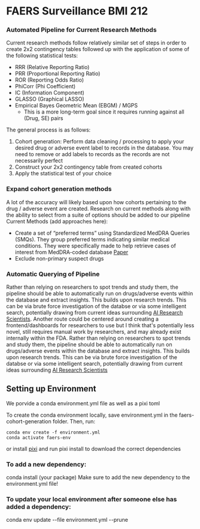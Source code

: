 # FAERS Surveillance BMI 212
### Automated Pipeline for Current Research Methods
Current research methods follow relatively similar set of steps in order to create 2x2 contingency tables followed up with the application of some of the following statistical tests:
- RRR (Relative Reporting Ratio)
- PRR (Proportional Reporting Ratio)
- ROR (Reporting Odds Ratio)
- PhiCorr (Phi Coefficient)
- IC (Information Component)
- GLASSO (Graphical LASSO)
- Empirical Bayes Geometric Mean (EBGM) / MGPS
    - This is a more long-term goal since it requires running against all (Drug, SE) pairs

The general process is as follows:
1. Cohort generation: Perform data cleaning / processing to apply your desired drug or adverse event label to records in the database. You may need to remove or add labels to records as the records are not necessarily perfect
2. Construct your 2x2 contingency table from created cohorts
3. Apply the statistical test of your choice

### Expand cohort generation methods
A lot of the accuracy will likely based upon how cohorts pertaining 
to the drug / adverse event are created. Research on current methods along with the ability to select from a suite of options should be added to our pipeline
Current Methods (add approaches here):
- Create a set of “preferred terms” using Standardized MedDRA Queries (SMQs). They group preferred terms indicating similar medical conditions. They were specifically made to help retrieve cases of interest from MedDRA-coded database [Paper](https://ascpt.onlinelibrary.wiley.com/doi/epdf/10.1002/cpt.3139)
- Exclude non-primary suspect drugs

### Automatic Querying of Pipeline
Rather than relying on researchers to spot trends and study them, the pipeline should be able to automatically run on drugs/adverse events within the database and extract insights. This builds upon research trends. This can be via brute force investigation of the databse or via some intelligent search, potentially drawing from current ideas surrounding [AI Research Scientists](https://sakana.ai/ai-scientist/).
Another route could be centered around creating a frontend/dashboards for researchers to use but I think that's potentially less novel, still requires manual work by researchers, and may already exist internally within the FDA.
Rather than relying on researchers to spot trends and study them, the pipeline should be able to automatically run on drugs/adverse events within the database and extract insights. This builds upon research trends. This can be via brute force investigation of the databse or via some intelligent search, potentially drawing from current ideas surrounding [AI Research Scientists](https://sakana.ai/ai-scientist/)

## Setting up Environment 
We porvide a conda environment.yml file as well as a pixi toml

To create the conda environment locally, save environment.yml in the faers-cohort-generation folder. Then, run:
```
conda env create -f environment.yml
conda activate faers-env
```
or install [pixi](https://pixi.sh/latest/) and run pixi install to download the correct dependencies

### To add a new dependency:

conda install (your package)
Make sure to add the new dependency to the environment.yml file!

### To update your local environment after someone else has added a dependency:

conda env update --file environment.yml --prune
